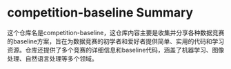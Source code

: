 # competition-baseline Summary

这个仓库名是competition-baseline，这仓库内容主要是收集并分享各种数据竞赛的baseline方案，旨在为数据竞赛的初学者和爱好者提供简单、实用的代码和学习资源。仓库还提供了多个竞赛的详细信息和baseline代码，涵盖了机器学习、图像处理、自然语言处理等多个领域。